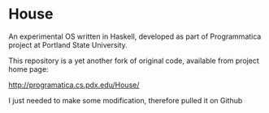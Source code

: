 House
======
An experimental OS written in Haskell, developed as part of Programmatica
project at Portland State University.

This repository is a yet another fork of original code, available from project
home page:

http://programatica.cs.pdx.edu/House/

I just needed to make some modification, therefore pulled it on Github

